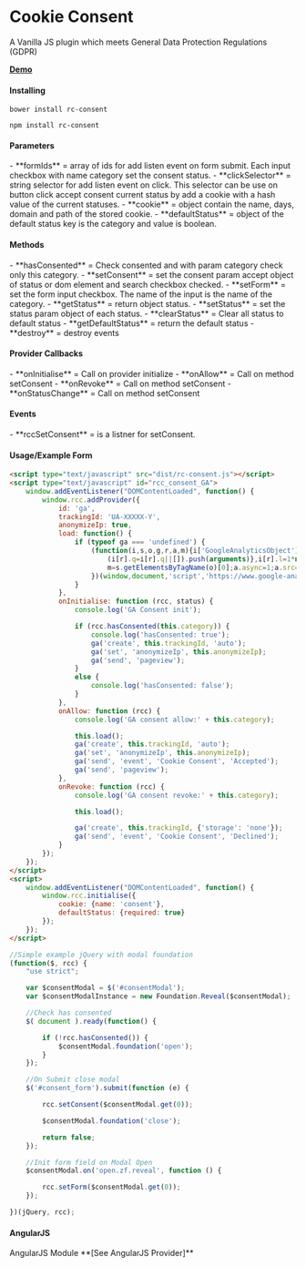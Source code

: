 Cookie Consent
=================

A Vanilla JS plugin which meets General Data Protection Regulations (GDPR) 

**[Demo][]**

<h4>Installing</h4>

```
bower install rc-consent
```

```
npm install rc-consent
```

<h4>Parameters</h4>
- **formIds**       = array of ids for add listen event on form submit. Each input checkbox with name category set the consent status.
- **clickSelector** = string selector for add listen event on click. This selector can be use on button click accept consent current status by add a cookie with a hash value of the current statuses.
- **cookie**        = object contain the name, days, domain and path of the stored cookie.  
- **defaultStatus** = object of the default status key is the category and value is boolean.


<h4>Methods</h4>
- **hasConsented**      = Check consented and with param category check only this category.
- **setConsent**        = set the consent param accept object of status or dom element and search checkbox checked.
- **setForm**           = set the form input checkbox. The name of the input is the name of the category.
- **getStatus**         = return object status.
- **setStatus**         = set the status param object of each status.
- **clearStatus**       = Clear all status to default status
- **getDefaultStatus**  = return the default status
- **destroy**           = destroy events

<h4>Provider Callbacks</h4>
- **onInitialise**      = Call on provider initialize
- **onAllow**           = Call on method setConsent
- **onRevoke**          = Call on method setConsent
- **onStatusChange**    = Call on method setConsent

<h4>Events</h4>
- **rccSetConsent**      = is a listner for setConsent.


<h4>Usage/Example Form</h4>

```html
<script type="text/javascript" src="dist/rc-consent.js"></script>
<script type="text/javascript" id="rcc_consent_GA">
    window.addEventListener("DOMContentLoaded", function() {
        window.rcc.addProvider({
            id: 'ga',
            trackingId: 'UA-XXXXX-Y',
            anonymizeIp: true,
            load: function() {
                if (typeof ga === 'undefined') {
                    (function(i,s,o,g,r,a,m){i['GoogleAnalyticsObject']=r;i[r]=i[r]||function(){
                        (i[r].q=i[r].q||[]).push(arguments)},i[r].l=1*new Date();a=s.createElement(o),
                        m=s.getElementsByTagName(o)[0];a.async=1;a.src=g;m.parentNode.insertBefore(a,m)
                    })(window,document,'script','https://www.google-analytics.com/analytics.js','ga');
                }
            },
            onInitialise: function (rcc, status) {
                console.log('GA Consent init');

                if (rcc.hasConsented(this.category)) {
                    console.log('hasConsented: true');
                    ga('create', this.trackingId, 'auto');
                    ga('set', 'anonymizeIp', this.anonymizeIp);
                    ga('send', 'pageview');
                }
                else {
                    console.log('hasConsented: false');
                }
            },
            onAllow: function (rcc) {
                console.log('GA consent allow:' + this.category);

                this.load();
                ga('create', this.trackingId, 'auto');
                ga('set', 'anonymizeIp', this.anonymizeIp);
                ga('send', 'event', 'Cookie Consent', 'Accepted');
                ga('send', 'pageview');
            },
            onRevoke: function (rcc) {
                console.log('GA consent revoke:' + this.category);

                this.load();

                ga('create', this.trackingId, {'storage': 'none'});
                ga('send', 'event', 'Cookie Consent', 'Declined');
            }
        });
    });
</script>
<script>
    window.addEventListener("DOMContentLoaded", function() {
        window.rcc.initialise({
            cookie: {name: 'consent'}, 
            defaultStatus: {required: true}
        });
    });
</script>
```

```javascript
//Simple example jQuery with modal foundation
(function($, rcc) {
    "use strict";

    var $consentModal = $('#consentModal');
    var $consentModalInstance = new Foundation.Reveal($consentModal);

    //Check has consented
    $( document ).ready(function() {

        if (!rcc.hasConsented()) {
            $consentModal.foundation('open');
        }
    });

    //On Submit close modal
    $('#consent_form').submit(function (e) {

        rcc.setConsent($consentModal.get(0));

        $consentModal.foundation('close');

        return false;
    });

    //Init form field on Modal Open
    $consentModal.on('open.zf.reveal', function () {

        rcc.setForm($consentModal.get(0));
    });

})(jQuery, rcc);
```

<h4>AngularJS</h4>
AngularJS Module **[See AngularJS Provider]**


[Demo]: http://redcastor.github.io/rc-consent/
[See AngularJS Provider]: https://github.com/RedCastor/rc-consent/blob/master/src/rc-consent-angular.js